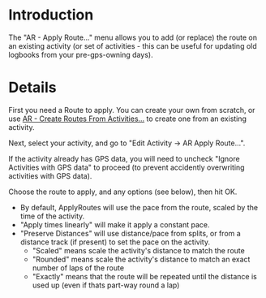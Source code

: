 # Introduction #

The "AR - Apply Route..." menu allows you to add (or replace) the route on an existing activity (or set of activities - this can be useful for updating old logbooks from your pre-gps-owning days).

# Details #

First you need a Route to apply. You can create your own from scratch, or use [AR - Create Routes From Activities...](CreateRoutes.md) to create one from an existing activity.

Next, select your activity, and go to "Edit Activity -> AR Apply Route...".

If the activity already has GPS data, you will need to uncheck "Ignore Activities with GPS data" to proceed (to prevent accidently overwriting activities with GPS data).

Choose the route to apply, and any options (see below), then hit OK.

  * By default, ApplyRoutes will use the pace from the route, scaled by the time of the activity.
  * "Apply times linearly" will make it apply a constant pace.
  * "Preserve Distances" will use distance/pace from splits, or from a distance track (if present) to set the pace on the activity.
    * "Scaled" means scale the activity's distance to match the route
    * "Rounded" means scale the activity's distance to match an exact number of laps of the route
    * "Exactly" means that the route will be repeated until the distance is used up (even if thats part-way round a lap)